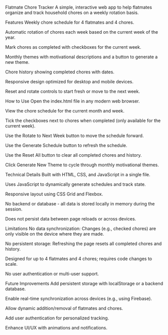 Flatmate Chore Tracker
A simple, interactive web app to help flatmates organize and track household chores on a weekly rotation basis.

Features
Weekly chore schedule for 4 flatmates and 4 chores.

Automatic rotation of chores each week based on the current week of the year.

Mark chores as completed with checkboxes for the current week.

Monthly themes with motivational descriptions and a button to generate a new theme.

Chore history showing completed chores with dates.

Responsive design optimized for desktop and mobile devices.

Reset and rotate controls to start fresh or move to the next week.

How to Use
Open the index.html file in any modern web browser.

View the chore schedule for the current month and week.

Tick the checkboxes next to chores when completed (only available for the current week).

Use the Rotate to Next Week button to move the schedule forward.

Use the Generate Schedule button to refresh the schedule.

Use the Reset All button to clear all completed chores and history.

Click Generate New Theme to cycle through monthly motivational themes.

Technical Details
Built with HTML, CSS, and JavaScript in a single file.

Uses JavaScript to dynamically generate schedules and track state.

Responsive layout using CSS Grid and Flexbox.

No backend or database - all data is stored locally in memory during the session.

Does not persist data between page reloads or across devices.

Limitations
No data synchronization: Changes (e.g., checked chores) are only visible on the device where they are made.

No persistent storage: Refreshing the page resets all completed chores and history.

Designed for up to 4 flatmates and 4 chores; requires code changes to scale.

No user authentication or multi-user support.

Future Improvements
Add persistent storage with localStorage or a backend database.

Enable real-time synchronization across devices (e.g., using Firebase).

Allow dynamic addition/removal of flatmates and chores.

Add user authentication for personalized tracking.

Enhance UI/UX with animations and notifications.

